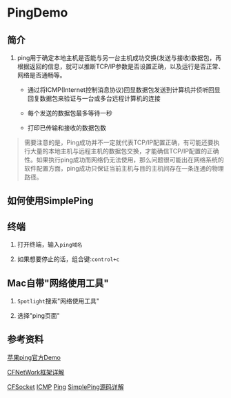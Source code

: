 # PingDemo


## 简介

1. ping用于确定本地主机是否能与另一台主机成功交换(发送与接收)数据包，再根据返回的信息，就可以推断TCP/IP参数是否设置正确，以及运行是否正常、网络是否通畅等。

    - 通过将ICMP(Internet控制消息协议)回显数据包发送到计算机并侦听回显回复数据包来验证与一台或多台远程计算机的连接
    
    - 每个发送的数据包最多等待一秒
    
    - 打印已传输和接收的数据包数
    
> 需要注意的是，Ping成功并不一定就代表TCP/IP配置正确，有可能还要执行大量的本地主机与远程主机的数据包交换，才能确信TCP/IP配置的正确性。如果执行ping成功而网络仍无法使用，那么问题很可能出在网络系统的软件配置方面，ping成功只保证当前主机与目的主机间存在一条连通的物理路径。

## 如何使用SimplePing



## 终端

1. 打开终端，输入`ping域名`

2. 如果想要停止的话，组合键:`control+c`

## Mac自带"网络使用工具"

1. `Spotlight`搜索"网络使用工具"

2. 选择"ping页面"

## 参考资料
 [苹果ping官方Demo](https://developer.apple.com/library/archive/samplecode/SimplePing/Listings/Common_SimplePing_m.html#//apple_ref/doc/uid/DTS10000716-Common_SimplePing_m-DontLinkElementID_4)
 
  [CFNetWork框架详解](https://www.jianshu.com/p/e9d29d142a5c)
  
  [CFSocket](https://www.jianshu.com/p/9353105a9129)
  [ICMP](https://baike.baidu.com/item/ICMP/572452)
  [Ping](https://baike.baidu.com/item/ping/6235?fr=aladdin)
  [SimplePing源码详解](https://dongqihouse.github.io/2018/09/11/ping/)
